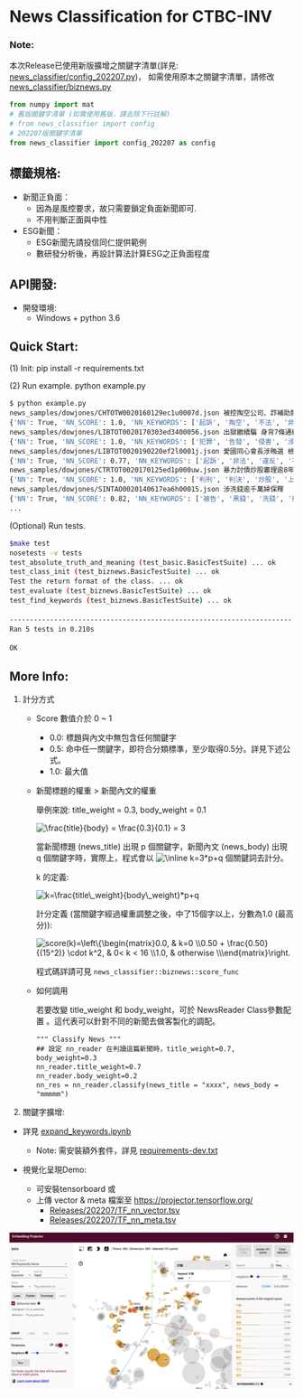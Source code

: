 # News Classification for CTBC-INV

### Note:
  本次Release已使用新版擴增之關鍵字清單(詳見: [news_classifier/config_202207.py](news_classifier/config_202207.py))，
  如需使用原本之關鍵字清單，請修改[news_classifier/biznews.py](news_classifier/biznews.py)

  ```python
  from numpy import mat
  # 舊版關鍵字清單 (如需使用舊版，請去除下行註解)
  # from news_classifier import config
  # 202207版關鍵字清單
  from news_classifier import config_202207 as config
  ```


## 標籤規格:
- 新聞正負面：
    - 因為是風控要求，故只需要鎖定負面新聞即可.
    - 不用判斷正面與中性
- ESG新聞：
    - ESG新聞先請投信同仁提供範例
    - 數研發分析後，再設計算法計算ESG之正負面程度

## API開發:
- 開發環境:
    - Windows + python 3.6

## Quick Start:
(1) Init: 
pip install -r requirements.txt

(2) Run example.
python example.py
```bash
$ python example.py
news_samples/dowjones/CHTOTW0020160129ec1u0007d.json 被控掏空公司、詐補助款、買盜伐木 悠活前董座涉詐 獲利上億元
{'NN': True, 'NN_SCORE': 1.0, 'NN_KEYWORDS': ['起訴', '掏空', '不法', '非法', '背信', '挪用', '涉案', '虛報', '詐取', '傷害', '違反', '檢察'], 'ESG': True, 'ESG_SCORE': 1.0, 'ESG_KEYWORDS': ['起訴', '掏空', '不法', '違反', '涉案', '詐欺', '背信']}
news_samples/dowjones/LIBTOT0020170303ed3400056.json 出獄繼續騙 身背7條通緝
{'NN': True, 'NN_SCORE': 1.0, 'NN_KEYWORDS': ['犯罪', '告發', '侵害', '涉嫌', '起訴', '判刑', '判決', '判處', '指控', '控告', '殺害', '被告', '撤銷', '誘騙', '檢察'], 'ESG': True, 'ESG_SCORE': 0.68, 'ESG_KEYWORDS': ['詐欺', '起訴', '侵占', '撤銷', '判決', '判刑']}
news_samples/dowjones/LIBTOT0020190220ef2l0001j.json 愛國同心會長涉賄選 檢不排除有中資
{'NN': True, 'NN_SCORE': 0.77, 'NN_KEYWORDS': ['起訴', '非法', '違反', '不法', '犯罪', '賄賂', '檢舉'], 'ESG': True, 'ESG_SCORE': 0.58, 'ESG_KEYWORDS': ['起訴', '違反', '不法']}
news_samples/dowjones/CTRTOT0020170125ed1p000uw.json 暴力討債炒股審理逾8年 鄒興華16人減刑
{'NN': True, 'NN_SCORE': 1.0, 'NN_KEYWORDS': ['判刑', '判決', '炒股', '上訴', '地下錢莊', '侵害', '起訴', '有罪', '涉案', '被告', '違反', '罰金'], 'ESG': True, 'ESG_SCORE': 0.94, 'ESG_KEYWORDS': ['判決', '判刑', '暴力', '起訴', '違反', '涉案']}
news_samples/dowjones/SINTAO0020140617ea6h00015.json 涉洗錢逾千萬婦保釋
{'NN': True, 'NN_SCORE': 0.82, 'NN_KEYWORDS': ['被告', '黑錢', '洗錢', '刑事'], 'ESG': False, 'ESG_SCORE': 0, 'ESG_KEYWORDS': []}
...
```


(Optional) Run tests.
```bash
$make test
nosetests -v tests
test_absolute_truth_and_meaning (test_basic.BasicTestSuite) ... ok
test_class_init (test_biznews.BasicTestSuite) ... ok
Test the return format of the class. ... ok
test_evaluate (test_biznews.BasicTestSuite) ... ok
test_find_keywords (test_biznews.BasicTestSuite) ... ok

----------------------------------------------------------------------
Ran 5 tests in 0.210s

OK
```

## More Info:
1. 計分方式
    - Score 數值介於 0 ~ 1
      - 0.0: 標題與內文中無包含任何關鍵字
      - 0.5: 命中任一關鍵字，即符合分類標準，至少取得0.5分。詳見下述公式。
      - 1.0: 最大值

    - 新聞標題的權重 > 新聞內文的權重

        舉例來說: title_weight = 0.3, body_weight = 0.1

        <img src="https://latex.codecogs.com/svg.image?\frac{title}{body}&space;=&space;\frac{0.3}{0.1}&space;=&space;3" title="\frac{title}{body} = \frac{0.3}{0.1} = 3" />

        當新聞標題 (news_title) 出現 p 個關鍵字，新聞內文 (news_body) 出現 q 個關鍵字時，實際上，程式會以 <img src="https://latex.codecogs.com/svg.image?\inline&space;k=3*p&plus;q" title="\inline k=3*p+q" /> 個關鍵詞去計分。

        k 的定義:

        <img src="https://latex.codecogs.com/svg.image?k=\frac{title\_weight}{body\_weight}*p&plus;q" title="k=\frac{title\_weight}{body\_weight}*p+q" />
        
        計分定義 (當關鍵字經過權重調整之後，中了15個字以上，分數為1.0 (最高分)):

        <img src="https://latex.codecogs.com/svg.image?score(k)=\left\{\begin{matrix}0.0,&space;&&space;k=0&space;\\0.50&space;&plus;&space;\frac{0.50}{(15^2)}&space;\cdot&space;k^2,&space;&&space;0<&space;k&space;<&space;16&space;\\1.0,&space;&&space;otherwise&space;&space;\\\end{matrix}\right." title="score(k)=\left\{\begin{matrix}0.0, & k=0 \\0.50 + \frac{0.50}{(15^2)} \cdot k^2, & 0< k < 16 \\1.0, & otherwise \\\end{matrix}\right." />
        
        程式碼詳請可見 `news_classifier::biznews::score_func`

    - 如何調用

        若要改變 title_weight 和 body_weight，可於 NewsReader Class參數配置 。這代表可以針對不同的新聞去做客製化的調配。
        ```
        """ Classify News """
        ## 設定 nn_reader 在判讀這篇新聞時，title_weight=0.7, body_weight=0.3
        nn_reader.title_weight=0.7
        nn_reader.body_weight=0.2
        nn_res = nn_reader.classify(news_title = "xxxx", news_body = "mmmmm")
        ```

2. 關鍵字擴增:

  - 詳見 [expand_keywords.ipynb](expand_keywords.ipynb)
    - Note: 需安裝額外套件，詳見 [requirements-dev.txt](requirements-dev.txt)
    
    
  - 視覺化呈現Demo: 
    - 可安裝tensorboard 或
    - 上傳 vector & meta 檔案至 https://projector.tensorflow.org/
      - [Releases/202207/TF_nn_vector.tsv](Releases/202207/TF_nn_vector.tsv)
      - [Releases/202207/TF_nn_meta.tsv](Releases/202207/TF_nn_meta.tsv)

  ![NN Keywords Visualization](Releases/202207/NN_Visualization_Demo.png)